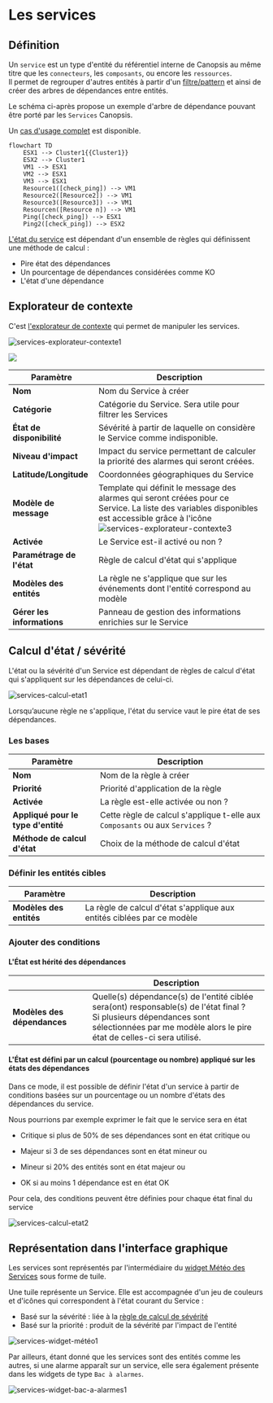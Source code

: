 # Les services

## Définition

Un `service` est un type d'entité du référentiel interne de Canopsis au même titre que les `connecteurs`, les `composants`, ou encore les `ressources`.  
Il permet de regrouper d'autres entités à partir d'un [filtre/pattern]() et ainsi de créer des arbres de dépendances entre entités.  

Le schéma ci-après propose un exemple d'arbre de dépendance pouvant être porté par les `Services` Canopsis.

Un [cas d'usage complet](./cas-d-usage-complet.md) est disponible.

```mermaid
flowchart TD
    ESX1 --> Cluster1{{Cluster1}}
    ESX2 --> Cluster1
    VM1 --> ESX1
    VM2 --> ESX1
    VM3 --> ESX1
    Resource1([check_ping]) --> VM1
    Resource2([Resource2]) --> VM1
    Resource3([Resource3]) --> VM1
    Resourcen([Resource n]) --> VM1
    Ping([check_ping]) --> ESX1
    Ping2([check_ping]) --> ESX2
```

[L'état du service]() est dépendant d'un ensemble de règles qui définissent une méthode de calcul :

* Pire état des dépendances
* Un pourcentage de dépendances considérées comme KO
* L'état d'une dépendance

## Explorateur de contexte

C'est [l'explorateur de contexte]() qui permet de manipuler les services.

![services-explorateur-contexte1](./img/services-explorateur-contexte1.png)



![](./img/services-explorateur-contexte2.png)

| Paramètre                  | Description                                                  |
| -------------------------- | ------------------------------------------------------------ |
| **Nom**                    | Nom du Service à créer                                       |
| **Catégorie**              | Catégorie du Service. Sera utile pour filtrer les Services   |
| **État de disponibilité**  | Sévérité à partir de laquelle on considère le Service comme indisponible. |
| **Niveau d'impact**        | Impact du service permettant de calculer la priorité des alarmes qui seront créées. |
| **Latitude/Longitude**     | Coordonnées géographiques du Service                         |
| **Modèle de message**      | Template qui définit le message des alarmes qui seront créées pour ce Service. La liste des variables disponibles est accessible grâce à l'icône ![services-explorateur-contexte3](./img/services-explorateur-contexte3.png) |
| **Activée**                | Le Service est-il activé ou non ?                            |
| **Paramétrage de l'état**  | Règle de calcul d'état qui s'applique                        |
| **Modèles des entités**    | La règle ne s'applique que sur les événements dont l'entité correspond au modèle |
| **Gérer les informations** | Panneau de gestion des informations enrichies sur le Service |



## Calcul d'état / sévérité

L'état ou la sévérité d'un Service est dépendant de règles de calcul d'état qui s'appliquent sur les dépendances de celui-ci.

![services-calcul-etat1](./img/services-calcul-etat1.png)

Lorsqu’aucune règle ne s'applique, l'état du service vaut le pire état de ses dépendances.

### Les bases

| Paramètre                          | Description                                                  |
| ---------------------------------- | ------------------------------------------------------------ |
| **Nom**                            | Nom de la règle à créer                                      |
| **Priorité**                       | Priorité d'application de la règle                           |
| **Activée**                        | La règle est-elle activée ou non ?                           |
| **Appliqué pour le type d'entité** | Cette règle de calcul s'applique t-elle aux `Composants` ou aux `Services` ? |
| **Méthode de calcul d'état**       | Choix de la méthode de calcul d'état                         |

### Définir les entités cibles

| Paramètre               | Description                                                  |
| ----------------------- | ------------------------------------------------------------ |
| **Modèles des entités** | La règle de calcul d'état s'applique aux entités ciblées par ce modèle |



### Ajouter des conditions

#### L'État est hérité des dépendances

|                             | Description                                                  |
| --------------------------- | ------------------------------------------------------------ |
| **Modèles des dépendances** | Quelle(s) dépendance(s) de l'entité ciblée sera(ont) responsable(s) de l'état final ?<br />Si plusieurs dépendances sont sélectionnées par me modèle alors le pire état de celles-ci sera utilisé. |

#### L'État est défini par un calcul (pourcentage ou nombre) appliqué sur les états des dépendances

Dans ce mode, il est possible de définir l'état d'un service à partir de conditions basées sur un pourcentage ou un nombre d'états des dépendances du service.

Nous pourrions par exemple exprimer le fait que le service sera en état 

* Critique si plus de 50% de ses dépendances sont en état critique ou

* Majeur si 3 de ses dépendances sont en état mineur ou

* Mineur si 20% des entités sont en état majeur ou

* OK si au moins 1 dépendance est en état OK

  

Pour cela, des conditions peuvent être définies pour chaque état final du service

![services-calcul-etat2](./img/services-calcul-etat2.png)




## Représentation dans l'interface graphique

Les services sont représentés par l'intermédiaire du [widget Météo des Services]() sous forme de tuile.  

Une tuile représente un Service. Elle est accompagnée d'un jeu de couleurs et d'icônes qui correspondent à l'état courant du Service :

* Basé sur la sévérité : liée à la [règle de calcul de sévérité]()
* Basé sur la priorité : produit de la sévérité par l'impact de l'entité



![services-widget-météo1](./img/services-widget-météo1.png)

Par ailleurs, étant donné que les services sont des entités comme les autres, si une alarme apparaît sur un service, elle sera également présente dans les widgets de type `Bac à alarmes`. 

![services-widget-bac-a-alarmes1](./img/services-widget-bac-a-alarmes1.png)
